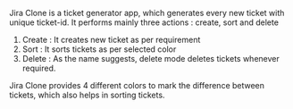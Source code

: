 Jira Clone is a ticket generator app, which generates every new ticket with unique ticket-id.
It performs mainly three actions : create, sort and delete
1. Create : It creates new ticket as per requirement
2. Sort : It sorts tickets as per selected color
3. Delete : As the name suggests, delete mode deletes tickets whenever required.

Jira Clone provides 4 different colors to mark the difference between tickets, which also helps in sorting tickets.
